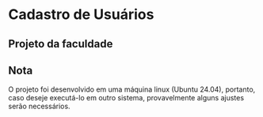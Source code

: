 # Cadastro de Usuários

## Projeto da faculdade


## Nota
O projeto foi desenvolvido em uma máquina linux (Ubuntu 24.04), portanto, caso deseje executá-lo em outro sistema, provavelmente alguns ajustes serão necessários.
